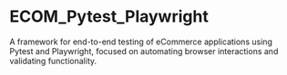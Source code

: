 # ECOM_Pytest_Playwright
A framework for end-to-end testing of eCommerce applications using Pytest and Playwright, focused on automating browser interactions and validating functionality.
